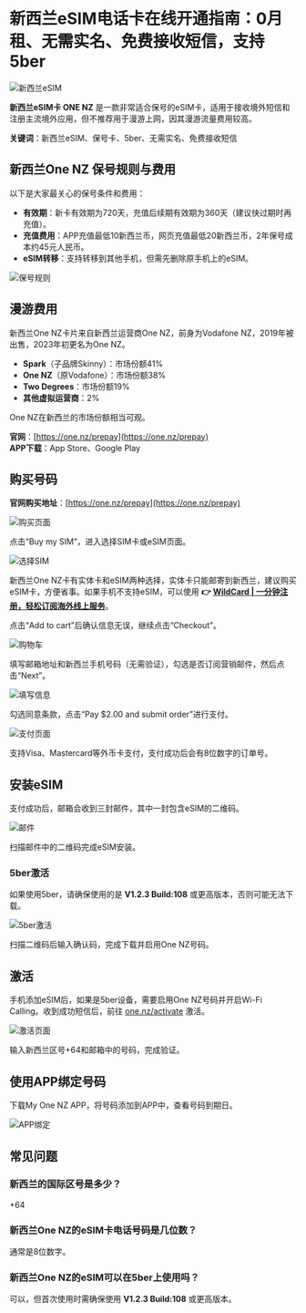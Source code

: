 # 新西兰eSIM电话卡在线开通指南：0月租、无需实名、免费接收短信，支持5ber

![新西兰eSIM](https://bbtdd.com/img/56764222.webp)

**新西兰eSIM卡 ONE NZ** 是一款非常适合保号的eSIM卡，适用于接收境外短信和注册主流境外应用，但不推荐用于漫游上网，因其漫游流量费用较高。

**关键词**：新西兰eSIM、保号卡、5ber、无需实名、免费接收短信

## 新西兰One NZ 保号规则与费用

以下是大家最关心的保号条件和费用：

- **有效期**：新卡有效期为720天，充值后续期有效期为360天（建议快过期时再充值）。
- **充值费用**：APP充值最低10新西兰币，网页充值最低20新西兰币，2年保号成本约45元人民币。
- **eSIM转移**：支持转移到其他手机，但需先删除原手机上的eSIM。

![保号规则](https://bbtdd.com/img/9247879165.webp)

## 漫游费用

新西兰One NZ卡片来自新西兰运营商One NZ，前身为Vodafone NZ，2019年被出售，2023年初更名为One NZ。

- **Spark**（子品牌Skinny）：市场份额41%
- **One NZ**（原Vodafone）：市场份额38%
- **Two Degrees**：市场份额19%
- **其他虚拟运营商**：2%

One NZ在新西兰的市场份额相当可观。

**官网**：[https://one.nz/prepay](https://one.nz/prepay)  
**APP下载**：App Store、Google Play

## 购买号码

**官网购买地址**：[https://one.nz/prepay](https://one.nz/prepay)

![购买页面](https://bbtdd.com/img/160486274.webp)

点击“Buy my SIM”，进入选择SIM卡或eSIM页面。

![选择SIM](https://bbtdd.com/img/9797560617.webp)

新西兰One NZ卡有实体卡和eSIM两种选择，实体卡只能邮寄到新西兰，建议购买eSIM卡，方便省事。如果手机不支持eSIM，可以使用 **👉 [WildCard | 一分钟注册，轻松订阅海外线上服务](https://bbtdd.com/WildCard)**。

点击“Add to cart”后确认信息无误，继续点击“Checkout”。

![购物车](https://bbtdd.com/img/1034429777.webp)

填写邮箱地址和新西兰手机号码（无需验证），勾选是否订阅营销邮件，然后点击“Next”。

![填写信息](https://bbtdd.com/img/79268309334972.webp)

勾选同意条款，点击“Pay $2.00 and submit order”进行支付。

![支付页面](https://bbtdd.com/img/31720316090.webp)

支持Visa、Mastercard等外币卡支付，支付成功后会有8位数字的订单号。

## 安装eSIM

支付成功后，邮箱会收到三封邮件，其中一封包含eSIM的二维码。

![邮件](https://bbtdd.com/img/555413966969.webp)

扫描邮件中的二维码完成eSIM安装。

### 5ber激活

如果使用5ber，请确保使用的是 **V1.2.3 Build:108** 或更高版本，否则可能无法下载。

![5ber激活](https://bbtdd.com/img/75680170956651.webp)

扫描二维码后输入确认码，完成下载并启用One NZ号码。

## 激活

手机添加eSIM后，如果是5ber设备，需要启用One NZ号码并开启Wi-Fi Calling。收到成功短信后，前往 [one.nz/activate](https://one.nz/activate) 激活。

![激活页面](https://bbtdd.com/img/31967511258.webp)

输入新西兰区号+64和邮箱中的号码，完成验证。

## 使用APP绑定号码

下载My One NZ APP，将号码添加到APP中，查看号码到期日。

![APP绑定](https://bbtdd.com/img/9698066241066.webp)

## 常见问题

### 新西兰的国际区号是多少？
+64

### 新西兰One NZ的eSIM卡电话号码是几位数？
通常是8位数字。

### 新西兰One NZ的eSIM可以在5ber上使用吗？
可以，但首次使用时需确保使用 **V1.2.3 Build:108** 或更高版本。